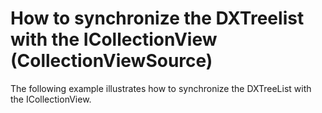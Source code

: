 # How to synchronize the DXTreelist with the ICollectionView (CollectionViewSource)


<p>The following example illustrates how to synchronize the DXTreeList with the ICollectionView.</p><br />


<br/>


